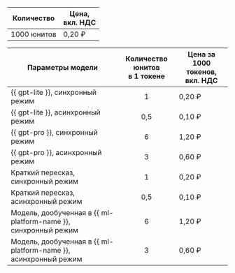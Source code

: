 | Количество | Цена, <br>вкл. НДС |
| ----- | ----- |
| 1000 юнитов  | 0,20 ₽ |

| Параметры модели                  | Количество юнитов</br>в 1 токене  | Цена за 1000 токенов,</br>вкл. НДС |
|-----------------------------------|:------------:|-----------------------------------------|
| {{ gpt-lite }}, синхронный режим       | 1       | 0,20 ₽                                  |
| {{ gpt-lite }}, асинхронный режим      | 0,5     | 0,10 ₽                                  |
| {{ gpt-pro }}, синхронный режим        | 6       | 1,20 ₽                                  |
| {{ gpt-pro }}, асинхронный режим       | 3       | 0,60 ₽                                  |
| Краткий пересказ, синхронный режим     | 1       | 0,20 ₽                                  |
| Краткий пересказ, асинхронный режим    | 0,5     | 0,10 ₽                                  |
| Модель, дообученная в {{ ml-platform-name }}, синхронный режим  | 6 | 1,20 ₽                     |
| Модель, дообученная в {{ ml-platform-name }}, асинхронный режим | 3 | 0,60 ₽                     |